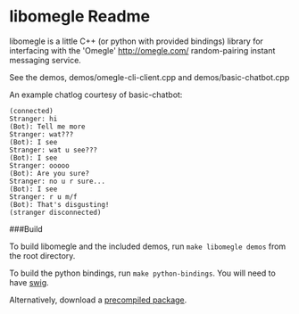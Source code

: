 libomegle Readme
================

libomegle is a little C++ (or python with provided bindings) library for interfacing with the 'Omegle' <http://omegle.com/> random-pairing instant messaging service.

See the demos, demos/omegle-cli-client.cpp and demos/basic-chatbot.cpp

An example chatlog courtesy of basic-chatbot:

    (connected)
    Stranger: hi
    (Bot): Tell me more
    Stranger: wat???
    (Bot): I see
    Stranger: wat u see???
    (Bot): I see
    Stranger: ooooo
    (Bot): Are you sure?
    Stranger: no u r sure...
    (Bot): I see
    Stranger: r u m/f
    (Bot): That's disgusting!
    (stranger disconnected)

###Build

To build libomegle and the included demos, run `make libomegle demos` from the root directory.

To build the python bindings, run `make python-bindings`. You will need to have [swig](http://www.swig.org/).

Alternatively, download a [precompiled package](https://github.com/personalcomputer/libomegle/downloads).